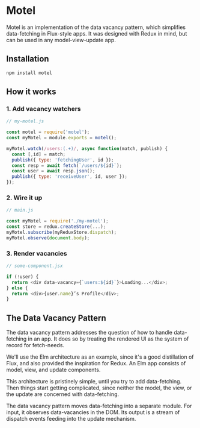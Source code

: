 # Motel

Motel is an implementation of the data vacancy pattern, which simplifies data-fetching in Flux-style apps. It was designed with Redux in mind, but can be used in any model-view-update app.

## Installation

```bash
npm install motel
```

## How it works

### 1. Add vacancy watchers

```js
// my-motel.js

const motel = require('motel');
const myMotel = module.exports = motel();

myMotel.watch(/users:(.+)/, async function(match, publish) {
  const [,id] = match;
  publish({ type: 'fetchingUser', id });
  const resp = await fetch(`/users/${id}`);
  const user = await resp.json();
  publish({ type: 'receiveUser', id, user });
});
```

### 2. Wire it up

```js
// main.js

const myMotel = require('./my-motel');
const store = redux.createStore(...);
myMotel.subscribe(myReduxStore.dispatch);
myMotel.observe(document.body);
```

### 3. Render vacancies

```js
// some-component.jsx

if (!user) {
  return <div data-vacancy={`users:${id}`}>Loading...</div>;
} else {
  return <div>{user.name}’s Profile</div>;
}
```

## The Data Vacancy Pattern

The data vacancy pattern addresses the question of how to handle data-fetching in an app. It does so by treating the rendered UI as the system of record for fetch-needs.

We'll use the Elm architecture as an example, since it's a good distillation of Flux, and also provided the inspiration for Redux. An Elm app consists of model, view, and update components.

This architecture is pristinely simple, until you try to add data-fetching. Then things start getting complicated, since neither the model, the view, or the update are concerned with data-fetching.

The data vacancy pattern moves data-fetching into a separate module. For input, it observes data-vacancies in the DOM. Its output is a stream of dispatch events feeding into the update mechanism.

